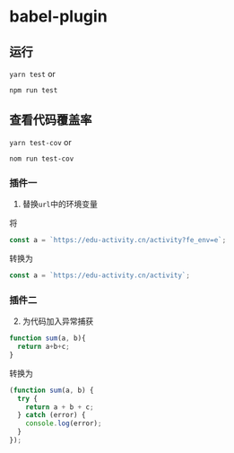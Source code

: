 # babel-plugin

## 运行

`yarn test` or

`npm run test`

## 查看代码覆盖率

`yarn test-cov` or

`nom run test-cov`

### 插件一

1. 替换`url`中的环境变量

将

```js
const a = `https://edu-activity.cn/activity?fe_env=e`;
```

转换为

```js
const a = `https://edu-activity.cn/activity`;
```

### 插件二

2. 为代码加入异常捕获

```js
function sum(a, b){
  return a+b+c;
}
```

转换为

```js
(function sum(a, b) {
  try {
    return a + b + c;
  } catch (error) {
    console.log(error);
  }
});
```
